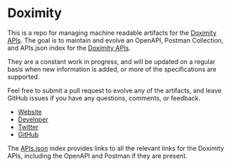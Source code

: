 # DoximityThis is a repo for managing machine readable artifacts for the [Doximity APIs](https://www.doximity.com/). The goal is to maintain and evolve an OpenAPI, Postman Collection, and APIs.json index for the [Doximity APIs](https://www.doximity.com/).They are a constant work in progress, and will be updated on a regular basis when new information is added, or more of the specifications are supported.Feel free to submit a pull request to evolve any of the artifacts, and leave GitHub issues if you have any questions, comments, or feedback.- [Website](https://www.doximity.com/)- [Developer](https://www.doximity.com/)- [Twitter](https://twitter.com/doximity)- [GitHub](https://github.com/doximity)The [APIs.json](https://github.com/api-evangelist/doximity/blob/master/apis.json) index provides links to all the relevant links for the Doximity APIs, including the OpenAPI and Postman if they are present.